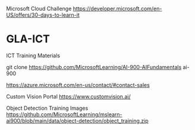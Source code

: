 Microsoft Cloud Challenge
https://developer.microsoft.com/en-US/offers/30-days-to-learn-it

# GLA-ICT
ICT Training Materials


git clone https://github.com/MicrosoftLearning/AI-900-AIFundamentals ai-900

https://azure.microsoft.com/en-us/contact/#contact-sales

Custom Vision Portal
https://www.customvision.ai/

Object Detection Training Images 
https://github.com/MicrosoftLearning/mslearn-ai900/blob/main/data/object-detection/object_training.zip


